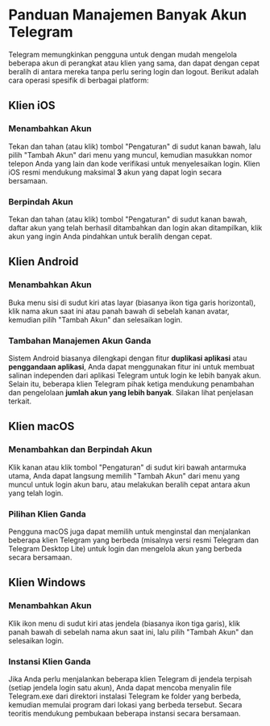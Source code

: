 # Panduan Manajemen Banyak Akun Telegram

Telegram memungkinkan pengguna untuk dengan mudah mengelola beberapa akun di perangkat atau klien yang sama, dan dapat dengan cepat beralih di antara mereka tanpa perlu sering login dan logout. Berikut adalah cara operasi spesifik di berbagai platform:

## Klien iOS

### Menambahkan Akun
Tekan dan tahan (atau klik) tombol "Pengaturan" di sudut kanan bawah, lalu pilih "Tambah Akun" dari menu yang muncul, kemudian masukkan nomor telepon Anda yang lain dan kode verifikasi untuk menyelesaikan login. Klien iOS resmi mendukung maksimal **3** akun yang dapat login secara bersamaan.

### Berpindah Akun
Tekan dan tahan (atau klik) tombol "Pengaturan" di sudut kanan bawah, daftar akun yang telah berhasil ditambahkan dan login akan ditampilkan, klik akun yang ingin Anda pindahkan untuk beralih dengan cepat.

## Klien Android

### Menambahkan Akun
Buka menu sisi di sudut kiri atas layar (biasanya ikon tiga garis horizontal), klik nama akun saat ini atau panah bawah di sebelah kanan avatar, kemudian pilih "Tambah Akun" dan selesaikan login.

### Tambahan Manajemen Akun Ganda
Sistem Android biasanya dilengkapi dengan fitur **duplikasi aplikasi** atau **penggandaan aplikasi**, Anda dapat menggunakan fitur ini untuk membuat salinan independen dari aplikasi Telegram untuk login ke lebih banyak akun. Selain itu, beberapa klien Telegram pihak ketiga mendukung penambahan dan pengelolaan **jumlah akun yang lebih banyak**. Silakan lihat penjelasan terkait.

## Klien macOS

### Menambahkan dan Berpindah Akun
Klik kanan atau klik tombol "Pengaturan" di sudut kiri bawah antarmuka utama, Anda dapat langsung memilih "Tambah Akun" dari menu yang muncul untuk login akun baru, atau melakukan beralih cepat antara akun yang telah login.

### Pilihan Klien Ganda
Pengguna macOS juga dapat memilih untuk menginstal dan menjalankan beberapa klien Telegram yang berbeda (misalnya versi resmi Telegram dan Telegram Desktop Lite) untuk login dan mengelola akun yang berbeda secara bersamaan.

## Klien Windows

### Menambahkan Akun
Klik ikon menu di sudut kiri atas jendela (biasanya ikon tiga garis), klik panah bawah di sebelah nama akun saat ini, lalu pilih "Tambah Akun" dan selesaikan login.

### Instansi Klien Ganda
Jika Anda perlu menjalankan beberapa klien Telegram di jendela terpisah (setiap jendela login satu akun), Anda dapat mencoba menyalin file Telegram.exe dari direktori instalasi Telegram ke folder yang berbeda, kemudian memulai program dari lokasi yang berbeda tersebut. Secara teoritis mendukung pembukaan beberapa instansi secara bersamaan.
